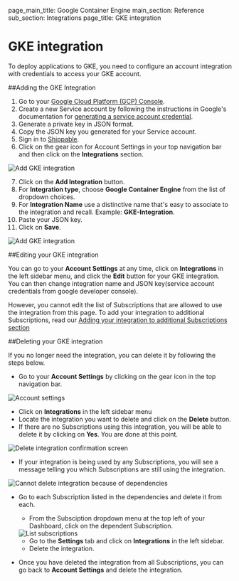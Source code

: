 page_main_title: Google Container Engine
main_section: Reference
sub_section: Integrations
page_title: GKE integration

# GKE integration

To deploy applications to GKE, you need to configure an account integration with credentials to access your GKE account.

##Adding the GKE Integration

1. Go to your <a href="https://console.cloud.google.com" target="_blank"> Google Cloud Platform (GCP) Console</a>.
2. Create a new Service account by following the instructions in Google's documentation for <a href="https://cloud.google.com/storage/docs/authentication#service_accounts" target="_blank"> generating a service account credential</a>.
3. Generate a private key in JSON format.
4. Copy the JSON key you generated for your Service account.
5. Sign in to <a href="https://app.shippable.com" target="_blank"> Shippable</a>.
6. Click on the gear icon for Account Settings in your top navigation bar and then click on the **Integrations** section.

<img src="../../images/reference/integrations/account-settings.png" alt="Add GKE integration">

7. Click on the **Add Integration** button.
8. For **Integration type**, choose **Google Container Engine** from the list of dropdown choices.
9. For **Integration Name** use a distinctive name that's easy to associate to the integration and recall. Example: **GKE-Integration**.
10. Paste your JSON key.
11. Click on **Save**.

<img src="../../images/reference/integrations/gke-integration.png" alt="Add GKE integration">

##Editing your GKE integration

You can go to your **Account Settings** at any time, click on **Integrations** in the left sidebar menu, and click the **Edit** button for your GKE integration. You can then change integration name and JSON key(service account credentials from google developer console).

However, you cannot edit the list of Subscriptions that are allowed to use the integration from this page. To add your integration to additional Subscriptions, read our [Adding your integration to additional Subscriptions section](integrations-overview/#add-subscriptions)

##Deleting your GKE integration

If you no longer need the integration, you can delete it by following the steps below.

-  Go to your **Account Settings** by clicking on the gear icon in the top navigation bar.

<img src="../../images/reference/integrations/account-settings.png" alt="Account settings">

-  Click on **Integrations** in the left sidebar menu
- Locate the integration you want to delete and click on the **Delete** button.
- If there are no Subscriptions using this integration, you will be able to delete it by clicking on **Yes**. You are done at this point.

<img src="../../images/reference/integrations/confirm-delete-integration.png" alt="Delete integration confirmation screen">

- If your integration is being used by any Subscriptions, you will see a message telling you which Subscriptions are still using the integration.

<img src="../../images/reference/integrations/cannot-delete-integration.png" alt="Cannot delete integration because of dependencies">

- Go to each Subscription listed in the dependencies and delete it from each.
    - From the Subsciption dropdown menu at the top left of your Dashboard, click on the dependent Subscription.

    <img src="../../images/reference/integrations/list-subscriptions.png" alt="List subscriptions">

    - Go to the **Settings** tab and click on **Integrations** in the left sidebar.
    - Delete the integration.
- Once you have deleted the integration from all Subscriptions, you can go back to **Account Settings** and delete the integration.